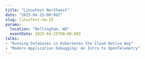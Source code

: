 ```yaml
---
title: "LinuxFest Northwest"
date: "2025-04-25:00:00Z"
slug: linuxfest-nw-25
params:
  location: "Bellingham, WA"
  eventDate: 2025-04-25T00:00:00Z
talks:
- "Running Databases in Kubernetes the Cloud Native Way"
- "Modern Application Debugging: An Intro to OpenTelemetry"
---
```

